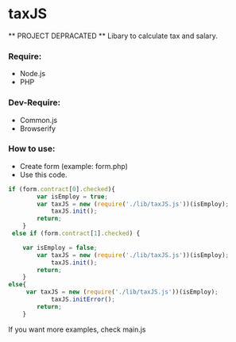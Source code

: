 # taxJS
** PROJECT DEPRACATED **
Libary to calculate tax and salary.
### Require:
 - Node.js
 - PHP
### Dev-Require:
- Common.js
- Browserify
### How to use:
- Create form (example: form.php)
- Use this code.

```javascript
if (form.contract[0].checked){
        var isEmploy = true;
        var taxJS = new (require('./lib/taxJS.js'))(isEmploy);
            taxJS.init();
        return;
	}
 else if (form.contract[1].checked) {

	var isEmploy = false;
        var taxJS = new (require('./lib/taxJS.js'))(isEmploy);
            taxJS.init();
        return;
	}
else{
	 var taxJS = new (require('./lib/taxJS.js'))(isEmploy);
            taxJS.initError();
        return;
	}
```
If you want more examples, check main.js






